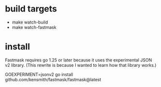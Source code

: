 # build targets
* make watch-build
* make watch-fastmask

# install
Fastmask requires go 1.25 or later because it uses the experimental JSON v2
library. (This rewrite is because I wanted to learn how that library works.)

GOEXPERIMENT=jsonv2 go install github.com/kensmith/fastmask/fastmask@latest
